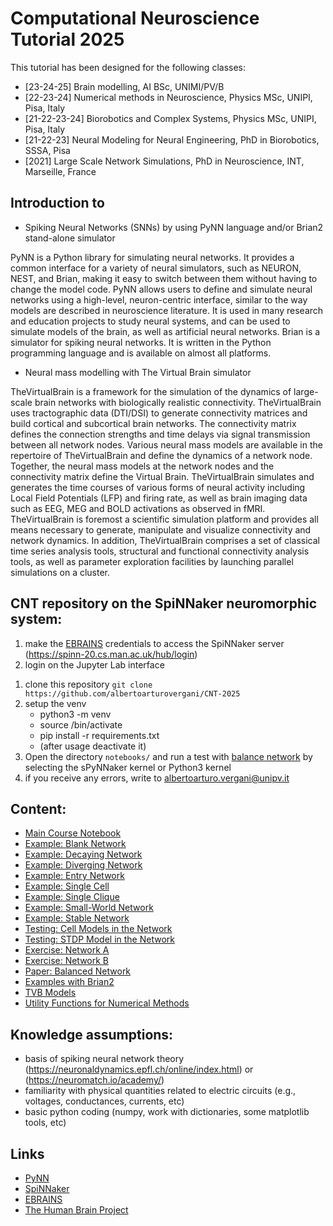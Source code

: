 # Computational Neuroscience Tutorial 2025
This tutorial has been designed for the following classes:

- [23-24-25] Brain modelling, AI BSc, UNIMI/PV/B
- [22-23-24] Numerical methods in Neuroscience, Physics MSc, UNIPI, Pisa, Italy
- [21-22-23-24] Biorobotics and Complex Systems, Physics MSc, UNIPI, Pisa, Italy
- [21-22-23] Neural Modeling for Neural Engineering, PhD in Biorobotics, SSSA, Pisa
- [2021] Large Scale Network Simulations, PhD in Neuroscience, INT, Marseille, France

## Introduction to

- Spiking Neural Networks (SNNs) by using PyNN language and/or Brian2 stand-alone simulator

PyNN is a Python library for simulating neural networks. It provides a common interface for a variety of neural simulators, such as NEURON, NEST, and Brian, making it easy to switch between them without having to change the model code. PyNN allows users to define and simulate neural networks using a high-level, neuron-centric interface, similar to the way models are described in neuroscience literature. It is used in many research and education projects to study neural systems, and can be used to simulate models of the brain, as well as artificial neural networks. Brian is a simulator for spiking neural networks. It is written in the Python programming language and is available on almost all platforms. 

- Neural mass modelling with The Virtual Brain simulator 

TheVirtualBrain is a framework for the simulation of the dynamics of large-scale brain networks with biologically realistic connectivity. TheVirtualBrain uses tractographic data (DTI/DSI) to generate connectivity matrices and build cortical and subcortical brain networks. The connectivity matrix defines the connection strengths and time delays via signal transmission between all network nodes. Various neural mass models are available in the repertoire of TheVirtualBrain and define the dynamics of a network node. Together, the neural mass models at the network nodes and the connectivity matrix define the Virtual Brain. TheVirtualBrain simulates and generates the time courses of various forms of neural activity including Local Field Potentials (LFP) and firing rate, as well as brain imaging data such as EEG, MEG and BOLD activations as observed in fMRI. TheVirtualBrain is foremost a scientific simulation platform and provides all means necessary to generate, manipulate and visualize connectivity and network dynamics. In addition, TheVirtualBrain comprises a set of classical time series analysis tools, structural and functional connectivity analysis tools, as well as parameter exploration facilities by launching parallel simulations on a cluster.

## CNT repository on the SpiNNaker neuromorphic system:

1. make the [EBRAINS](https://www.ebrains.eu/news-and-events/addressing-the-mental-health-crisis-with-personalised-treatment-the-launch-of-the-virtual-brain-twin-project?_cldee=z3bx-t-X2WwYH_Ns69VC9kWyaW8VAwaVjMyz-P_vECfCWAdUYljKJvU80RoorvbIqKFnJHI0gre1ubrl7O-BVA&recipientid=contact-48c6764f990ded1182e40022489c5256-e666155866e2475f9b116c5c1ab32fb0&esid=b2e9e86d-e4e2-ee11-904c-002248a43fb1) credentials to access the SpiNNaker server (https://spinn-20.cs.man.ac.uk/hub/login)
1. login on the Jupyter Lab interface

<!-- 1. install [brian2](https://brian2.readthedocs.io/en/stable/index.html) simulator `pip install brain2`
1. install [PyNN](http://neuralensemble.org/docs/PyNN/installation.html) module `pip install PyNN`
1. install [TVB](https://github.com/the-virtual-brain/tvb-root/tree/master) module `pip install tvb-library tvb-framework`-->

1. clone this repository `git clone https://github.com/albertoarturovergani/CNT-2025`
1. setup the venv
    - python3 -m venv <name>
    - source <name>/bin/activate
    - pip install -r requirements.txt
    - (after usage deactivate it)
1. Open the directory `notebooks/` and run a test with [balance network](notebooks/intro/paper_balance-network.ipynb) by selecting the sPyNNaker kernel or Python3 kernel
1. if you receive any errors, write to albertoarturo.vergani@unipv.it

## Content:
- [Main Course Notebook](notebooks/intro/CNT_notebook.ipynb)
- [Example: Blank Network](notebooks/intro/eg_blank-network.ipynb)
- [Example: Decaying Network](notebooks/intro/eg_decaying-network.ipynb)
- [Example: Diverging Network](notebooks/intro/eg_diverging-network.ipynb)
- [Example: Entry Network](notebooks/intro/eg_entry-network.ipynb)
- [Example: Single Cell](notebooks/intro/eg_single-cell.ipynb)
- [Example: Single Clique](notebooks/intro/eg_single-clique.ipynb)
- [Example: Small-World Network](notebooks/intro/eg_small-world-network.ipynb)
- [Example: Stable Network](notebooks/intro/eg_stable-network.ipynb)
- [Testing: Cell Models in the Network](notebooks/intro/eg_testing-cell-models-network.ipynb)
- [Testing: STDP Model in the Network](notebooks/intro/eg_testing-STDP-model-network.ipynb)
- [Exercise: Network A](notebooks/intro/ex_network_A.ipynb)
- [Exercise: Network B](notebooks/intro/ex_network_B.ipynb)
- [Paper: Balanced Network](notebooks/intro/paper_balance-network.ipynb)
- [Examples with Brian2](notebooks/numerical-methods/brian2/)
- [TVB Models](notebooks/numerical-methods/TVB/)
- [Utility Functions for Numerical Methods](notebooks/numerical-methods/utils.py)


## Knowledge assumptions: 

- basis of spiking neural network theory (https://neuronaldynamics.epfl.ch/online/index.html) or (https://neuromatch.io/academy/)
- familiarity with physical quantities related to electric circuits (e.g., voltages, conductances, currents, etc)
- basic python coding (numpy, work with dictionaries, some matplotlib tools, etc)

## Links
- [PyNN](http://neuralensemble.org/docs/PyNN/index.html)
- [SpiNNaker](http://apt.cs.manchester.ac.uk/projects/SpiNNaker/)
- [EBRAINS](https://ebrains.eu/)
- [The Human Brain Project](https://www.humanbrainproject.eu/en/)
